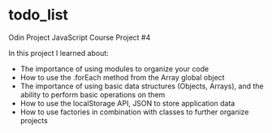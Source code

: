 # todo_list
Odin Project JavaScript Course Project #4

In this project I learned about:
- The importance of using modules to organize your code
- How to use the .forEach method from the Array global object
- The importance of using basic data structures (Objects, Arrays), and the ability to perform basic operations on them
- How to use the localStorage API, JSON to store application data
- How to use factories in combination with classes to further organize projects
